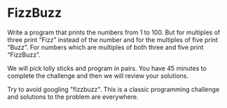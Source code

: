 # FizzBuzz

Write a program that prints the numbers from 1 to 100. But for multiples of three print “Fizz” instead of the number and for the multiples of five print “Buzz”. For numbers which are multiples of both three and five print “FizzBuzz”.

We will pick lolly sticks and program in pairs. You have 45 minutes to complete the challenge and then we will review your solutions. 

Try to avoid googling "fizzbuzz". This is a classic programming challenge and solutions to the problem are everywhere.

